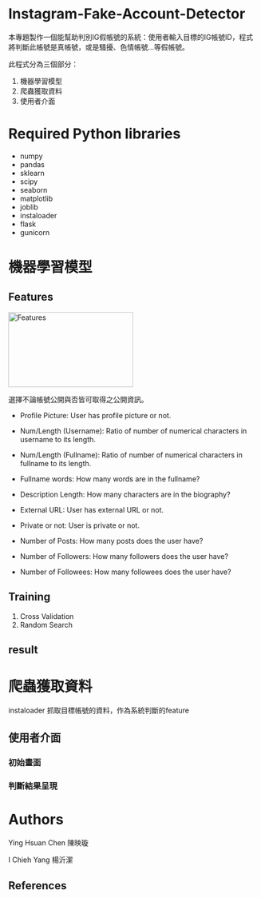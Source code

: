 # Instagram-Fake-Account-Detector

本專題製作一個能幫助判別IG假帳號的系統：使用者輸入目標的IG帳號ID，程式將判斷此帳號是真帳號，或是騷擾、色情帳號…等假帳號。

此程式分為三個部分：

1. 機器學習模型
2. 爬蟲獲取資料
3. 使用者介面

# Required Python libraries

* numpy
* pandas
* sklearn
* scipy
* seaborn
* matplotlib
* joblib
* instaloader
* flask
* gunicorn

# 機器學習模型

## Features

<img src="https://i.imgur.com/SHae8rJ.jpg" width="250" height="150" alt="Features"/><br/>

選擇不論帳號公開與否皆可取得之公開資訊。

* Profile Picture: User has profile picture or not.

* Num/Length (Username): Ratio of number of numerical characters in username to its length.

* Num/Length (Fullname): Ratio of number of numerical characters in fullname to its length.

* Fullname words: How many words are in the fullname?

* Description Length: How many characters are in the biography?

* External URL: User has external URL or not.

* Private or not: User is private or not.

* Number of Posts: How many posts does the user have?

* Number of Followers: How many followers does the user have?

* Number of Followees: How many followees does the user have?

## Training

1. Cross Validation
2. Random Search

## result

# 爬蟲獲取資料
instaloader 抓取目標帳號的資料，作為系統判斷的feature

## 使用者介面
### 初始畫面

### 判斷結果呈現

# Authors
Ying Hsuan Chen 陳映璇

I Chieh Yang 楊沂潔

## References
